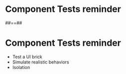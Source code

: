 <!-- .slide: class="transition" -->

# Component Tests reminder

##==##

# Component Tests reminder

- Test a UI brick
- Simulate realistic behaviors
- Isolation
<!-- .element: class="list-fragment" -->
